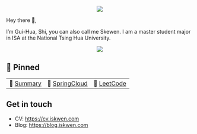 <!-- ### Hi, I'm [Skewen!](https://i.iskwen.com)👋👋 

<p align="left"> <img
src=https://github-readme-stats.vercel.app/api?username=S-kewen&show_icons=true&hide_rank=truealt=rcurtin%EF%BC%86count_private=true&theme=radical
alt=rcurtin /> </p>

 🔭 I’m currently working on distributed systems.
 -->
 
 <p align="center">
<img src="https://github.com/S-kwen/S-kewen/blob/main/gif/bda5d6b22c98ec451337deec8d199b1e.gif">
</p>

Hey there 👋,

I’m Gui-Hua, Shi, you can also call me Skewen.  I am a master student major in ISA at the National Tsing Hua University.


<p align="center">
<img src="https://github-readme-stats.vercel.app/api?username=S-kewen&show_icons=true&hide_rank=truealt=rcurtin%EF%BC%86count_private=true&theme=radical">
</p>


## 📌 Pinned
| | | |
| :--- | :--- | :--- |
| 👋 [Summary](https://profile-summary-for-github.com/user/S-kewen) | 💖 [SpringCloud](https://github.com/S-kewen/spring-cloud) | 🔪 [LeetCode](https://github.com/S-kewen/leetcode) |

## Get in touch
- CV: https://cv.iskwen.com
- Blog: https://blog.iskwen.com


